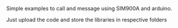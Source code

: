 Simple examples to call and message using SIM900A and arduino.

Just upload the code and store the libraries in respective folders
